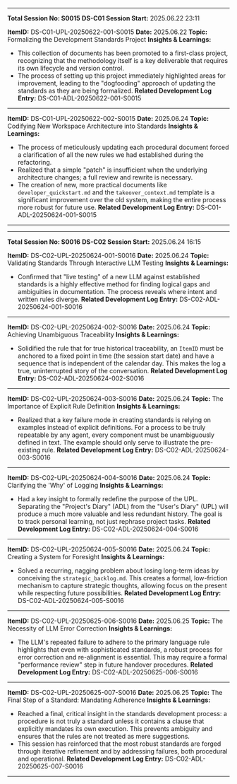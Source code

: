 ********************************************************************************
**Total Session No: S0015**
**DS-C01 Session Start:** 2025.06.22 23:11

**ItemID:** DS-C01-UPL-20250622-001-S0015
**Date:** 2025.06.22
**Topic:** Formalizing the Development Standards Project
**Insights & Learnings:**
* This collection of documents has been promoted to a first-class project, recognizing that the methodology itself is a key deliverable that requires its own lifecycle and version control.
* The process of setting up this project immediately highlighted areas for improvement, leading to the "dogfooding" approach of updating the standards as they are being formalized.
**Related Development Log Entry:** DS-C01-ADL-20250622-001-S0015
---
**ItemID:** DS-C01-UPL-20250622-002-S0015
**Date:** 2025.06.24
**Topic:** Codifying New Workspace Architecture into Standards
**Insights & Learnings:**
* The process of meticulously updating each procedural document forced a clarification of all the new rules we had established during the refactoring.
* Realized that a simple "patch" is insufficient when the underlying architecture changes; a full review and rewrite is necessary.
* The creation of new, more practical documents like `developer_quickstart.md` and the `takeover_context.md` template is a significant improvement over the old system, making the entire process more robust for future use.
**Related Development Log Entry:** DS-C01-ADL-20250624-001-S0015
---
********************************************************************************
**Total Session No: S0016**
**DS-C02 Session Start:** 2025.06.24 16:15

**ItemID:** DS-C02-UPL-20250624-001-S0016
**Date:** 2025.06.24
**Topic:** Validating Standards Through Interactive LLM Testing
**Insights & Learnings:**
* Confirmed that "live testing" of a new LLM against established standards is a highly effective method for finding logical gaps and ambiguities in documentation. The process reveals where intent and written rules diverge.
**Related Development Log Entry:** DS-C02-ADL-20250624-001-S0016
---
**ItemID:** DS-C02-UPL-20250624-002-S0016
**Date:** 2025.06.24
**Topic:** Achieving Unambiguous Traceability
**Insights & Learnings:**
* Solidified the rule that for true historical traceability, an `ItemID` must be anchored to a fixed point in time (the session start date) and have a sequence that is independent of the calendar day. This makes the log a true, uninterrupted story of the conversation.
**Related Development Log Entry:** DS-C02-ADL-20250624-002-S0016
---
**ItemID:** DS-C02-UPL-20250624-003-S0016
**Date:** 2025.06.24
**Topic:** The Importance of Explicit Rule Definition
**Insights & Learnings:**
* Realized that a key failure mode in creating standards is relying on examples instead of explicit definitions. For a process to be truly repeatable by any agent, every component must be unambiguously defined in text. The example should only serve to illustrate the pre-existing rule.
**Related Development Log Entry:** DS-C02-ADL-20250624-003-S0016
---
**ItemID:** DS-C02-UPL-20250624-004-S0016
**Date:** 2025.06.24
**Topic:** Clarifying the 'Why' of Logging
**Insights & Learnings:**
* Had a key insight to formally redefine the purpose of the UPL. Separating the "Project's Diary" (ADL) from the "User's Diary" (UPL) will produce a much more valuable and less redundant history. The goal is to track personal learning, not just rephrase project tasks.
**Related Development Log Entry:** DS-C02-ADL-20250624-004-S0016
---
**ItemID:** DS-C02-UPL-20250624-005-S0016
**Date:** 2025.06.24
**Topic:** Creating a System for Foresight
**Insights & Learnings:**
* Solved a recurring, nagging problem about losing long-term ideas by conceiving the `strategic_backlog.md`. This creates a formal, low-friction mechanism to capture strategic thoughts, allowing focus on the present while respecting future possibilities.
**Related Development Log Entry:** DS-C02-ADL-20250624-005-S0016
---
**ItemID:** DS-C02-UPL-20250625-006-S0016
**Date:** 2025.06.25
**Topic:** The Necessity of LLM Error Correction
**Insights & Learnings:**
* The LLM's repeated failure to adhere to the primary language rule highlights that even with sophisticated standards, a robust process for error correction and re-alignment is essential. This may require a formal "performance review" step in future handover procedures.
**Related Development Log Entry:** DS-C02-ADL-20250625-006-S0016
---
**ItemID:** DS-C02-UPL-20250625-007-S0016
**Date:** 2025.06.25
**Topic:** The Final Step of a Standard: Mandating Adherence
**Insights & Learnings:**
* Reached a final, critical insight in the standards development process: a procedure is not truly a standard unless it contains a clause that explicitly mandates its own execution. This prevents ambiguity and ensures that the rules are not treated as mere suggestions.
* This session has reinforced that the most robust standards are forged through iterative refinement and by addressing failures, both procedural and operational.
**Related Development Log Entry:** DS-C02-ADL-20250625-007-S0016
---
